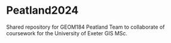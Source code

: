 # Peatland2024
Shared repository for GEOM184 Peatland Team to collaborate of coursework for the University of Exeter GIS MSc.
